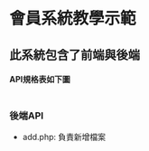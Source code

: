 <h1>會員系統教學示範</h1>
<h2>此系統包含了前端與後端</h2>
<h4>API規格表如下圖</h4>
<img src="[https://drive.google.com/file/d/1HFwgie1ynImBzJAUDfy8_lcuhlU5XRvC/view?usp=share_link](https://user-images.githubusercontent.com/25423296/163456779-a8556205-d0a5-45e2-ac17-42d089e3c3f8.png)" alt="">
<h3>後端API</h3>
<ul>
    <li>add.php: 負責新增檔案</li>
</ul>
